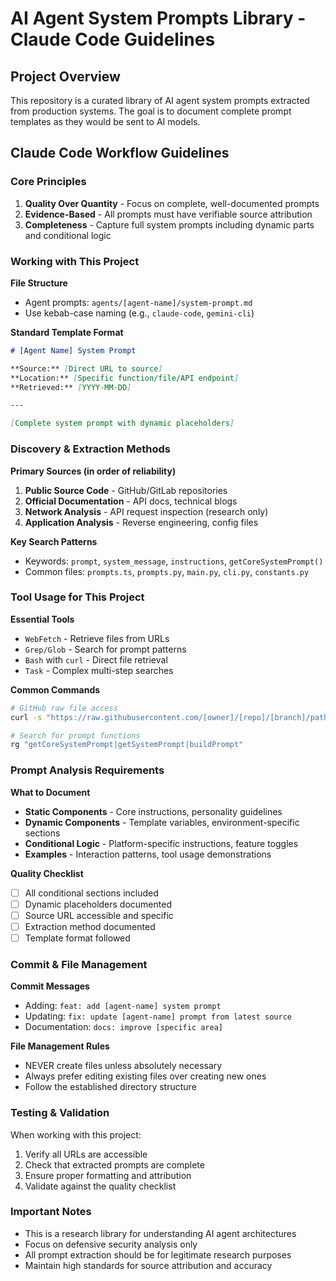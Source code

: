 # AI Agent System Prompts Library - Claude Code Guidelines

## Project Overview

This repository is a curated library of AI agent system prompts extracted from production systems. The goal is to document complete prompt templates as they would be sent to AI models.

## Claude Code Workflow Guidelines

### Core Principles

1. **Quality Over Quantity** - Focus on complete, well-documented prompts
2. **Evidence-Based** - All prompts must have verifiable source attribution
3. **Completeness** - Capture full system prompts including dynamic parts and conditional logic

### Working with This Project

**File Structure**
- Agent prompts: `agents/[agent-name]/system-prompt.md`
- Use kebab-case naming (e.g., `claude-code`, `gemini-cli`)

**Standard Template Format**
```markdown
# [Agent Name] System Prompt

**Source:** [Direct URL to source]
**Location:** [Specific function/file/API endpoint]
**Retrieved:** [YYYY-MM-DD]

---

[Complete system prompt with dynamic placeholders]
```

### Discovery & Extraction Methods

**Primary Sources (in order of reliability)**
1. **Public Source Code** - GitHub/GitLab repositories
2. **Official Documentation** - API docs, technical blogs
3. **Network Analysis** - API request inspection (research only)
4. **Application Analysis** - Reverse engineering, config files

**Key Search Patterns**
- Keywords: `prompt`, `system_message`, `instructions`, `getCoreSystemPrompt()`
- Common files: `prompts.ts`, `prompts.py`, `main.py`, `cli.py`, `constants.py`

### Tool Usage for This Project

**Essential Tools**
- `WebFetch` - Retrieve files from URLs
- `Grep/Glob` - Search for prompt patterns
- `Bash` with `curl` - Direct file retrieval
- `Task` - Complex multi-step searches

**Common Commands**
```bash
# GitHub raw file access
curl -s "https://raw.githubusercontent.com/[owner]/[repo]/[branch]/path/to/file"

# Search for prompt functions
rg "getCoreSystemPrompt|getSystemPrompt|buildPrompt"
```

### Prompt Analysis Requirements

**What to Document**
- **Static Components** - Core instructions, personality guidelines
- **Dynamic Components** - Template variables, environment-specific sections
- **Conditional Logic** - Platform-specific instructions, feature toggles
- **Examples** - Interaction patterns, tool usage demonstrations

**Quality Checklist**
- [ ] All conditional sections included
- [ ] Dynamic placeholders documented
- [ ] Source URL accessible and specific
- [ ] Extraction method documented
- [ ] Template format followed

### Commit & File Management

**Commit Messages**
- Adding: `feat: add [agent-name] system prompt`
- Updating: `fix: update [agent-name] prompt from latest source`
- Documentation: `docs: improve [specific area]`

**File Management Rules**
- NEVER create files unless absolutely necessary
- Always prefer editing existing files over creating new ones
- Follow the established directory structure

### Testing & Validation

When working with this project:
1. Verify all URLs are accessible
2. Check that extracted prompts are complete
3. Ensure proper formatting and attribution
4. Validate against the quality checklist

### Important Notes

- This is a research library for understanding AI agent architectures
- Focus on defensive security analysis only
- All prompt extraction should be for legitimate research purposes
- Maintain high standards for source attribution and accuracy
